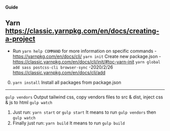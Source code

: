 #### Guide ####
## Yarn https://classic.yarnpkg.com/en/docs/creating-a-project
* Run `yarn help COMMAND` for more information on specific commands - https://yarnpkg.com/en/docs/cli/
``yarn init`` Create new package.json - https://classic.yarnpkg.com/en/docs/cli/init/#toc-yarn-init
``yarn global add sass postcss-cli browser-sync`` -2020/2/26 https://classic.yarnpkg.com/en/docs/cli/add

0. ``yarn install`` Install all packages from package.json
---------------------------
```gulp vendors``` Output tailwind css, copy vendors files to src & dist, inject css & js to html
```gulp watch```
1. Just run: ```yarn start``` or  ```gulp start``` It means to run  ```gulp vendors``` then ```gulp watch```
2. Finally just run: ```yarn build``` It means to run ```gulp build```